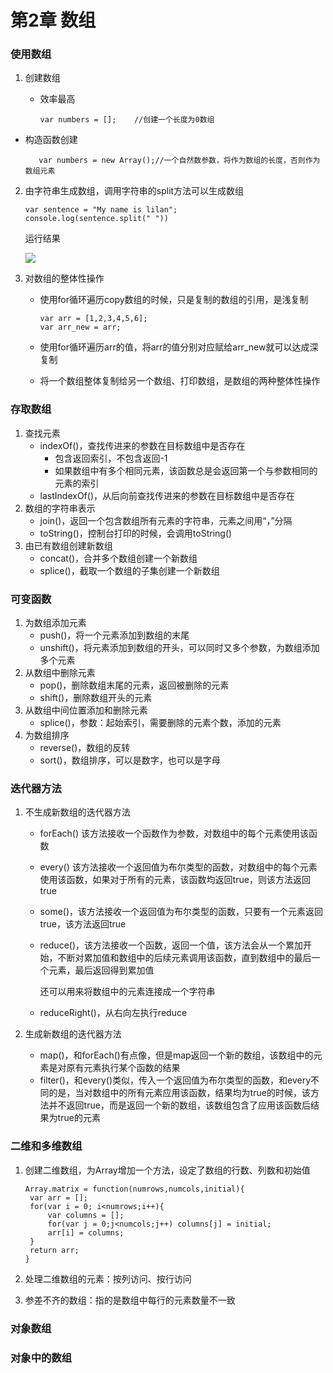 # 第2章 数组

### 使用数组

1. 创建数组

   + 效率最高
   
     ```
     var numbers = [];    //创建一个长度为0数组
     ```
     
+ 构造函数创建
  
  ```
     var numbers = new Array();//一个自然数参数，将作为数组的长度，否则作为数组元素
  ```
  
2. 由字符串生成数组，调用字符串的split方法可以生成数组

   ```
   var sentence = "My name is lilan";
   console.log(sentence.split(" "))
   ```

   运行结果

   ![](D:\GP-2002\数据结构与算法JavaScript描述\img\2-1.png)

3. 对数组的整体性操作

   + 使用for循环遍历copy数组的时候，只是复制的数组的引用，是浅复制

     ```
     var arr = [1,2,3,4,5,6];
     var arr_new = arr;
     ```

   + 使用for循环遍历arr的值，将arr的值分别对应赋给arr_new就可以达成深复制

   + 将一个数组整体复制给另一个数组、打印数组，是数组的两种整体性操作

###  存取数组

1. 查找元素
   + indexOf()，查找传进来的参数在目标数组中是否存在
     + 包含返回索引，不包含返回-1
     + 如果数组中有多个相同元素，该函数总是会返回第一个与参数相同的元素的索引
   + lastIndexOf()，从后向前查找传进来的参数在目标数组中是否存在
2. 数组的字符串表示
   + join()，返回一个包含数组所有元素的字符串，元素之间用“，”分隔
   + toString()，控制台打印的时候，会调用toString()
3. 由已有数组创建新数组
   + concat()，合并多个数组创建一个新数组
   + splice()，截取一个数组的子集创建一个新数组

### 可变函数

1. 为数组添加元素
   + push()，将一个元素添加到数组的末尾
   + unshift()，将元素添加到数组的开头，可以同时又多个参数，为数组添加多个元素
2. 从数组中删除元素
   + pop()，删除数组末尾的元素，返回被删除的元素
   + shift()，删除数组开头的元素
3. 从数组中间位置添加和删除元素
   + splice()，参数：起始索引，需要删除的元素个数，添加的元素
4. 为数组排序
   + reverse()，数组的反转
   + sort()，数组排序，可以是数字，也可以是字母

### 迭代器方法

1. 不生成新数组的迭代器方法

   + forEach()    该方法接收一个函数作为参数，对数组中的每个元素使用该函数

   + every()    该方法接收一个返回值为布尔类型的函数，对数组中的每个元素使用该函数，如果对于所有的元素，该函数均返回true，则该方法返回true

   + some()，该方法接收一个返回值为布尔类型的函数，只要有一个元素返回true，该方法返回true

   + reduce()，该方法接收一个函数，返回一个值，该方法会从一个累加开始，不断对累加值和数组中的后续元素调用该函数，直到数组中的最后一个元素，最后返回得到累加值

     还可以用来将数组中的元素连接成一个字符串

   + reduceRight()，从右向左执行reduce

2. 生成新数组的迭代器方法

   + map()，和forEach()有点像，但是map返回一个新的数组，该数组中的元素是对原有元素执行某个函数的结果
   + filter()，和every()类似，传入一个返回值为布尔类型的函数，和every不同的是，当对数组中的所有元素应用该函数，结果均为true的时候，该方法并不返回true，而是返回一个新的数组，该数组包含了应用该函数后结果为true的元素

### 二维和多维数组

1. 创建二维数组，为Array增加一个方法，设定了数组的行数、列数和初始值

   ```
   Array.matrix = function(numrows,numcols,initial){
   	var arr = [];
   	for(var i = 0; i<numrows;i++){
   		var columns = [];
   		for(var j = 0;j<numcols;j++) columns[j] = initial;
   		arr[i] = columns;
   	}
   	return arr;
   }
   ```

   

2. 处理二维数组的元素：按列访问、按行访问

3. 参差不齐的数组：指的是数组中每行的元素数量不一致

### 对象数组

### 对象中的数组



